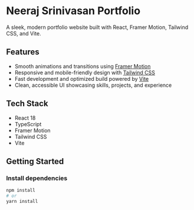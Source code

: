 # Neeraj Srinivasan Portfolio

A sleek, modern portfolio website built with React, Framer Motion, Tailwind CSS, and Vite.

## Features

- Smooth animations and transitions using [Framer Motion](https://www.framer.com/motion/)
- Responsive and mobile-friendly design with [Tailwind CSS](https://tailwindcss.com/)
- Fast development and optimized build powered by [Vite](https://vitejs.dev/)
- Clean, accessible UI showcasing skills, projects, and experience

## Tech Stack

- React 18
- TypeScript
- Framer Motion
- Tailwind CSS
- Vite

## Getting Started

### Install dependencies

```bash
npm install
# or
yarn install
